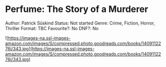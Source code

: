 # Perfume: The Story of a Murderer

Author: Patrick Süskind
Status: Not started
Genre: Crime, Fiction, Horror, Thriller
Format: TBC
Favourite?: No
DNF?: No

![https://images-na.ssl-images-amazon.com/images/S/compressed.photo.goodreads.com/books/1409112276i/343.jpg](https://images-na.ssl-images-amazon.com/images/S/compressed.photo.goodreads.com/books/1409112276i/343.jpg)